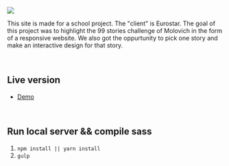 <img  src="https://i.gyazo.com/b31fac34f6bb60823740a7ffb720d342.gif"></img>

This site is made for a school project. The "client" is Eurostar. The goal of this project was to highlight the 99 stories challenge of Molovich in the form of a responsive website. We also got the oppurtunity to pick one story and make an interactive design for that story.

<br>

## Live version
- [Demo](https://martijnkeesmaat.github.io/project-web-eurostar/)

<br>

## Run local server && compile sass
1. ``` npm install || yarn install ``` <br>
2. ``` gulp ```

